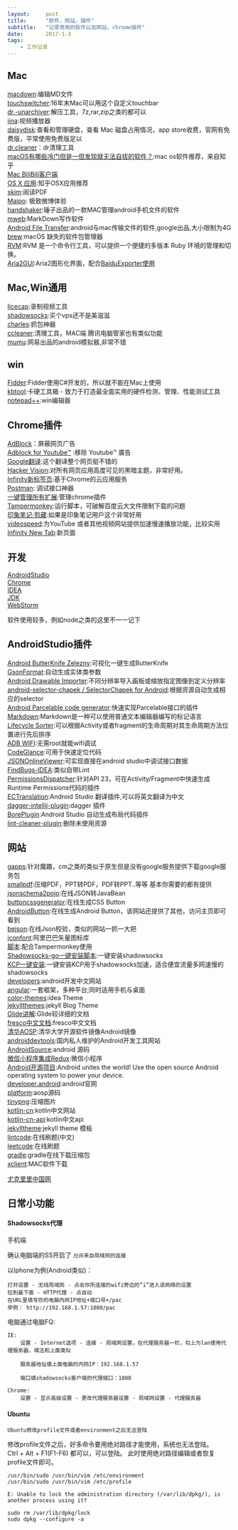 ```yaml
---
layout:     post
title:      "软件，网站，插件"
subtitle:   "记录常用的软件以及网站，chrome插件"
date:       2017-1-3
tags:
    - 工作记录
---
```


## Mac

[macdown](http://macdown.uranusjr.com/):编辑MD文件<br>
[touchswitcher](https://hazeover.com/touchswitcher.html?ref=producthunt):16年末Mac可以用这个自定义touchbar<br>
[dr.-unarchiver](https://itunes.apple.com/cn/app/dr.-unarchiver-rar-zip-archive/id1127253508?l=en&mt=12):解压工具，7z,rar,zip之类的都可以<br>
[iina](https://github.com/lhc70000/iina):视频播放器<br>
[daisydisk](https://daisydiskapp.com/):查看和管理硬盘，查看 Mac 磁盘占用情况，app store收费，官网有免费版，平常使用免费版足以<br>
[dr.cleaner](https://itunes.apple.com/cn/app/dr.cleaner-qing-li-ci-pan/id921458519?mt=12)：dr清理工具<br>
[macOS有哪些冷门但是一但发现就无法自拔的软件？](https://www.zhihu.com/question/35050387):mac os软件推荐，来自知乎<br>
[Mac BiliBili客户端](https://github.com/typcn/bilibili-mac-client)<br>
[OS X 应用](https://www.zhihu.com/topic/19551349/hot):知乎OSX应用推荐<br>
[skim](http://skim-app.sourceforge.net/):阅读PDF<br>
[Maipo](https://itunes.apple.com/cn/app/weibox/id789066512?mt=12): 极致微博体验<br>
[handshaker](http://www.smartisan.com/apps/handshaker):锤子出品的一款MAC管理android手机文件的软件<br>
[mweb](https://itunes.apple.com/cn/app/mweb-lite-zhuan-ye-demarkdown/id979033429?mt=12):MarkDown写作软件<br>
[Android File Transfer](https://www.android.com/filetransfer/):android与mac传输文件的软件,google出品,大小限制为4G<br>
[brew](https://brew.sh/index_zh-cn.html):macOS 缺失的软件包管理器<br>
[RVM](http://ruby-china.org/wiki/rvm-guide):RVM 是一个命令行工具，可以提供一个便捷的多版本 Ruby 环境的管理和切换。<br>
[Aria2GUI](https://github.com/yangshun1029/aria2gui):Aria2图形化界面，配合[BaiduExporter使用](https://github.com/acgotaku/BaiduExporter)<br>


## Mac,Win通用

[licecap](http://www.cockos.com/licecap/):录制视频工具<br>
[shadowsocks](https://github.com/shadowsocks):买个vps还不是美滋滋<br>
[charles](https://www.charlesproxy.com/):抓包神器<br>
[ccleaner](https://www.piriform.com/ccleaner):清理工具，MAC端 腾讯电脑管家也有类似功能<br>
[mumu](http://mumu.163.com/):网易出品的android模拟器,非常不错<br>

## win

[Fidder]():Fidder使用C#开发的，所以就不能在Mac上使用<br>
[kbtool](http://www.kbtool.cn/):卡硬工具箱 - 致力于打造最全面实用的硬件检测、管理、性能测试工具<br>
[notepad++](https://notepad-plus-plus.org/):win编辑器<br>

## Chrome插件

[AdBlock](https://chrome.google.com/webstore/detail/adblock/gighmmpiobklfepjocnamgkkbiglidom)：屏蔽网页广告<br>
[Adblock for Youtube™](https://chrome.google.com/webstore/detail/adblock-for-youtube/cmedhionkhpnakcndndgjdbohmhepckk) :移除 Youtube™ 廣告<br>
[Google翻译](https://chrome.google.com/webstore/detail/google-translate/aapbdbdomjkkjkaonfhkkikfgjllcleb):这个翻译整个网页挺不错的<br>
[Hacker Vision](https://chrome.google.com/webstore/detail/hacker-vision/fommidcneendjonelhhhkmoekeicedej):对所有网页应用高度可见的黑暗主题，非常好用。<br>
[Infinity新标签页](https://chrome.google.com/webstore/detail/infinity-new-tab/dbfmnekepjoapopniengjbcpnbljalfg):基于Chrome的云应用服务<br>
[Postman](https://chrome.google.com/webstore/detail/postman/fhbjgbiflinjbdggehcddcbncdddomop): 调试接口神器<br>
[一键管理所有扩展](https://chrome.google.com/webstore/detail/%E4%B8%80%E9%94%AE%E7%AE%A1%E7%90%86%E6%89%80%E6%9C%89%E6%89%A9%E5%B1%95/niemebbfnfbjfojajlmnbiikmcpjkkja):管理chrome插件<br>
[Tampermonkey](https://chrome.google.com/webstore/detail/tampermonkey/dhdgffkkebhmkfjojejmpbldmpobfkfo):运行脚本，可破解百度云大文件限制下载的问题<br>
[印象笔记·剪藏](https://chrome.google.com/webstore/detail/evernote-web-clipper/pioclpoplcdbaefihamjohnefbikjilc):如果是印象笔记用户这个非常好用<br>
[videospeed](https://github.com/igrigorik/videospeed):为YouTube 或者其他视频网站提供加速慢速播放功能，比较实用<br>
[Infinity New Tab](https://chrome.google.com/webstore/detail/infinity-new-tab/dbfmnekepjoapopniengjbcpnbljalfg):新页面<br>



## 开发

[AndroidStudio](https://developer.android.com/studio/index.html?hl=zh-cn)<br>
[Chrome](https://www.google.com/chrome/browser/desktop/index.html)<br>
[IDEA](http://www.jetbrains.com/idea/)<br>
[JDK](http://www.oracle.com/technetwork/cn/java/javase/downloads/jdk8-downloads-2133151-zhs.html)<br>
[WebStorm](http://www.jetbrains.com/webstorm/)<br>

软件使用较多，例如node之类的这里不一一记下

## AndroidStudio插件

[Android ButterKnife Zelezny](https://github.com/avast/android-butterknife-zelezny):可视化一键生成ButterKnife<br>
[GsonFormat](https://github.com/zzz40500/GsonFormat):自动生成实体类参数<br>
[Android Drawable Importer](https://github.com/winterDroid/android-drawable-importer-intellij-plugin):不同分辨率导入画板或缩放指定图像到定义分辨率<br>
[android-selector-chapek / SelectorChapek for Android](https://github.com/inmite/android-selector-chapek):根据资源自动生成相应的selector<br>
[Android Parcelable code generator](https://github.com/mcharmas/android-parcelable-intellij-plugin/):快速实现Parcelable接口的插件<br>
[Markdown](https://github.com/nicoulaj/idea-markdown):Markdown是一种可以使用普通文本编辑器编写的标记语言<br>
[Lifecycle Sorter](https://github.com/armandAkop/Lifecycle-Sorter):可以根据Activity或者fragment的生命周期对其生命周期方法位置进行先后排序<br>
[ADB WIFI](https://github.com/layerlre/ADBWIFI):无需root就能wifi调试<br>
[CodeGlance](https://github.com/Vektah/CodeGlance):可用于快速定位代码<br>
[JSONOnlineViewer](https://plugins.jetbrains.com/idea/plugin/7838-jsononlineviewer):可实现直接在android studio中调试接口数据<br>
[FindBugs-IDEA](https://github.com/andrepdo/findbugs-idea/tree/master):类似自带Lint<br>
[PermissionsDispatcher](https://github.com/shiraji/permissions-dispatcher-plugin):针对API 23，可在Activity/Fragment中快速生成Runtime Permissions代码的插件<br>
[ECTranslation](https://github.com/Skykai521/ECTranslation):Android Studio 翻译插件,可以将英文翻译为中文<br>
[dagger-intellij-plugin](https://github.com/square/dagger-intellij-plugin):dagger 插件<br>
[BorePlugin](https://github.com/boredream/BorePlugin):Android Studio 自动生成布局代码插件<br>
[lint-cleaner-plugin](https://github.com/marcoRS/lint-cleaner-plugin):删除未使用资源<br>

## 网站

[gapps](http://opengapps.org/):针对魔趣，cm之类的类似于原生但是没有google服务提供下载google服务包<br>
[smallpdf](http://smallpdf.com/cn):压缩PDF，PPT转PDF，PDF转PPT..等等 基本你需要的都有提供<br>
[jsonschema2pojo](http://www.jsonschema2pojo.org/):在线JSON转JavaBean<br>
[buttoncssgenerator](http://buttoncssgenerator.com/):在线生成CSS Button<br>
[AndroidButton](angrytools.com/android/button/):在线生成Android Button，该网站还提供了其他，访问主页即可看到<br>
[bejson](http://www.bejson.com/):在线Json校验，类似的网站一抓一大把<br>
[iconfont](http://www.iconfont.cn/):阿里巴巴矢量图标库<br>
[脚本](https://greasyfork.org/zh-CN/):配合Tampermonkey使用<br>
[Shadowsocks-go一键安装脚本](https://teddysun.com/392.html):一键安装shadowsocks<br>
[KCP一键安装](https://blog.kuoruan.com/110.html):一键安装KCP用于shadowsocks加速，适合便宜流量多网速慢的shadowsocks<br>
[developers](https://developers.google.cn/):android开发中文网站<br>
[angular](https://angular.cn/):一套框架，多种平台;同时适用手机与桌面<br>
[color-themes](http://color-themes.com/?view=index&page=1&order=popular&search=&layout=Generic):idea Theme<br>
[jekyllthemes](http://jekyllthemes.org/):jekyll Blog Theme<br>
[Glide讲解](https://mrfu.me/2016/02/27/Glide_Getting_Started/):Glide较详细的文档<br>
[fresco中文文档](http://www.fresco-cn.org/about.html):fresco中文文档<br>
[清华AOSP](https://mirrors.tuna.tsinghua.edu.cn/help/AOSP/):清华大学开源软件镜像Android镜像<br>
[androiddevtools](http://www.androiddevtools.cn/):国内私人维护的Android开发工具网站<br>
[AndroidSource](https://android.googlesource.com/?format=HTML):android 源码<br>
[微信小程序集成Redux](http://www.helloxcx.com/article-32.php#):微信小程序<br>
[Android开源项目](https://source.android.com/):Android unites the world! Use the open source Android operating system to power your device.<br>
[developer.android](https://developer.android.com/index.html):android官网<br>
[platform](https://android.googlesource.com/platform):aosp源码<br>
[tinypng](https://tinypng.com/):压缩图片<br>
[kotlin-cn](http://tanfujun.com/kotlin-web-site-cn/docs/reference/):kotlin中文网站<br>
[kotlin-cn-api](https://huanglizhuo.gitbooks.io/kotlin-in-chinese/content/GettingStarted/Basic-Syntax.html):kotlin中文api<br>
[jekylltheme](http://jekyllthemes.org/):jekyll theme 模板<br>
[lintcode](http://www.lintcode.com/zh-cn/):在线刷题(中文)<br>
[leetcode](https://leetcode.com/):在线刷题<br>
[gradle](http://services.gradle.org/distributions/):gradle在线下载压缩包<br>
[xclient](http://xclient.info/):MAC软件下载<br>




[尤克里里中国网](http://ukulelecn.xiaoyun.com/m/?from=bbsh5)<br>


## 日常小功能	

#### Shadowsocks代理

手机端

确认电脑端的SS开启了 `允许来自局域网的连接`<br>

以Iphone为例(Android类似)： 

	打开设置 - 无线局域网 - 点击你所连接的wifi旁边的“i”进入该网络的设置
	拉到最下面 - HTTP代理 - 点自动
	在URL里填写你的电脑内网IP地址+端口号+/pac
	举例： http://192.168.1.57:1080/pac

电脑通过电脑FQ:

	IE:
		设置 - Internet选项 - 连接 - 局域网设置，在代理服务器一栏，勾上为lan使用代理服务器，填法和上面类似

		服务器地址填上面电脑的内网IP：192.168.1.57
		
		端口填shadowsocks客户端的代理端口：1080

	Chrome:
		设置 - 显示高级设置 - 更改代理服务器设置 - 局域网设置 - 代理服务器

#### Ubuntu

`Ubuntu修改profile文件或者environment之后无法登陆`<br>

修改profile文件之后，好多命令要用绝对路径才能使用，系统也无法登陆。<br>
Ctrl + Alt + F1(F1-F6) 都可以，可以登陆。
此时使用绝对路径编辑或者恢复profile文件即可。

	/usr/bin/sudo /usr/bin/vim /etc/environment
	/usr/bin/sudo /usr/bin/vim /etc/profile

`E: Unable to lock the administration directory (/var/lib/dpkg/), is another process using it?`

	sudo rm /var/lib/dpkg/lock
	sudo dpkg --configure -a

